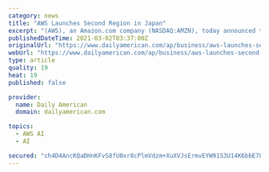 ```yaml
---
category: news
title: "AWS Launches Second Region in Japan"
excerpt: "(AWS), an Amazon.com company (NASDAQ:AMZN), today announced the launch of a second full region in Japan, the AWS Asia Pacific (Osaka) Region. The region is an expansion of the existing AWS Osaka Local Region,"
publishedDateTime: 2021-03-02T03:37:00Z
originalUrl: "https://www.dailyamerican.com/ap/business/aws-launches-second-region-in-japan/article_8662e760-9bb9-51fe-8b23-14d98a3d90a8.html"
webUrl: "https://www.dailyamerican.com/ap/business/aws-launches-second-region-in-japan/article_8662e760-9bb9-51fe-8b23-14d98a3d90a8.html"
type: article
quality: 19
heat: 19
published: false

provider:
  name: Daily American
  domain: dailyamerican.com

topics:
  - AWS AI
  - AI

secured: "ch4D4AncKQaDHnKFvS8fU0xr8cPlmVdzm+XuXVJsErmvEYW91S3U14K6bbE78eNblByVdVYhNQwcEBmc2cDAKqRUYimUEBqeAz8noMhSxJBlxysej4Z0ZjIjeiPGSyqXMEabT5iDOddFwNu1C9H4OmXhpHA2Ne5LNW7rBMwO80/bDy6ziXIxkLlERONixypfHMEQMotpsb22oGNO8ULHsoqRtGuLme6xCTd+XUIzO297d4FxwKrRYqGFPj6wlrW93jMBjg1QVpf+rGOIgnRc0XfLHrQQ1i0GoNIqWj/OLdTPKfB3ytbIhCdKBO1F6qyUyqUC8D2YNfGhohq1WC0DNB+Sye+BlFyJyJ8bbHrJRec=;eVvajbt/0SnDeVeNoDrtlw=="
---
```


